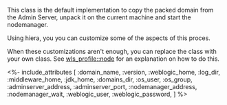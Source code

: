 This class is the default implementation to copy the packed domain from the Admin Server, unpack it on the current machine and start the nodemanager.

Using hiera, you you can customize some of the aspects of this proces.

When these customizations aren't enough, you can replace the class with your own class. See [wls_profile::node](./node.html) for an explanation on how to do this.

<%- include_attributes [
  :domain_name,
  :version,
  :weblogic_home,
  :log_dir,
  :middleware_home,
  :jdk_home,
  :domains_dir,
  :os_user,
  :os_group,
  :adminserver_address,
  :adminserver_port,
  :nodemanager_address,
  :nodemanager_wait,
  :weblogic_user,
  :weblogic_password,
] %>


